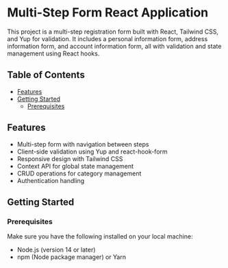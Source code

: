 # Multi-Step Form React Application

This project is a multi-step registration form built with React, Tailwind CSS, and Yup for validation. It includes a personal information form, address information form, and account information form, all with validation and state management using React hooks.

## Table of Contents

- [Features](#features)
- [Getting Started](#getting-started)
  - [Prerequisites](#prerequisites)

## Features

- Multi-step form with navigation between steps
- Client-side validation using Yup and react-hook-form
- Responsive design with Tailwind CSS
- Context API for global state management
- CRUD operations for category management
- Authentication handling

## Getting Started

### Prerequisites

Make sure you have the following installed on your local machine:

- Node.js (version 14 or later)
- npm (Node package manager) or Yarn

